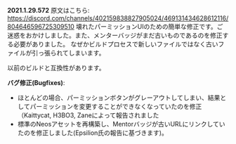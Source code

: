 **2021.1.29.572**
原文はこちら: https://discord.com/channels/402159838827905024/469131434628612116/804646596725309510
壊れたパーミッションUIのための簡単な修正です。ご迷惑をおかけしました。また、メンターバッジがまだ古いものであるのを修正する必要がありました。 なぜかビルドプロセスで新しいファイルではなく古いファイルが引っ張られてしまいます。

以前のビルドと互換性があります。

**バグ修正(Bugfixes)**:
- ほとんどの場合、パーミッションボタンがグレーアウトしてしまい、結果としてパーミッションを変更することができなくなっていたのを修正（Kaittycat, H3BO3, Zaneによって報告されました
- 標準のNeosアセットを再構築し、Mentorバッジが古いURLにリンクしていたのを修正しました(Epsilion氏の報告に基づきます)。